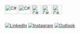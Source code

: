 
<div>
<img align="center" alt="C#" height="30" width="40" src="https://cdn.jsdelivr.net/gh/devicons/devicon/icons/csharp/csharp-original.svg" />
<img align="center" alt="C#" height="30" width="40" src="https://cdn.jsdelivr.net/gh/devicons/devicon/icons/react/react-original.svg" />
<img align="center" alt="C#" height="30" src="https://cdn.jsdelivr.net/gh/devicons/devicon/icons/javascript/javascript-original.svg" />
<img align="center" alt="C#" height="30" src="https://cdn.jsdelivr.net/gh/devicons/devicon/icons/html5/html5-original.svg" />
<img align="center" alt="C#" height="30" src="https://cdn.jsdelivr.net/gh/devicons/devicon/icons/css3/css3-original.svg" />                             
</div>

##

<div>
  
[![LinkedIn](https://img.shields.io/badge/LinkedIn-0077B5?style=for-the-badge&logo=linkedin&logoColor=white)](https://www.linkedin.com/in/camila-r0cha/)
[![Instagram](https://img.shields.io/badge/Instagram-E4405F?style=for-the-badge&logo=instagram&logoColor=white)](https://www.instagram.com/ca.mila_rocha/)
[![Outlook](https://img.shields.io/badge/Microsoft_Outlook-0078D4?style=for-the-badge&logo=microsoft-outlook&logoColor=white)](mailto:camila.rocha.oliva@hotmail.com)

</div>
